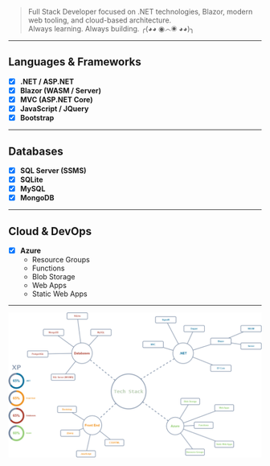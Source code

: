 > Full Stack Developer focused on .NET technologies, Blazor, modern web tooling, and cloud-based architecture.  
> Always learning. Always building. ╭(◕◕ ◉෴◉ ◕◕)╮

---

## Languages & Frameworks

- [x] **.NET / ASP.NET**
- [x] **Blazor (WASM / Server)**
- [x] **MVC (ASP.NET Core)**
- [x] **JavaScript / JQuery**
- [x] **Bootstrap**

---

## Databases

- [x] **SQL Server (SSMS)**
- [x] **SQLite**
- [x] **MySQL**
- [x] **MongoDB**

---

## Cloud & DevOps

- [x] **Azure**  
  - Resource Groups  
  - Functions  
  - Blob Storage  
  - Web Apps  
  - Static Web Apps

---

![Tech Stack Diagram](./drawio/techstack_03.drawio.png)

